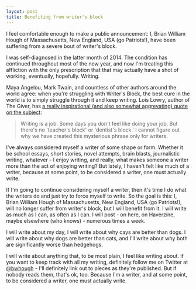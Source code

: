 ```yaml
---
layout: post
title: Benefiting from writer's block
---
```


I feel comfortable enough to make a public announcement: I, Brian William Hough of Massachusetts, New England, USA (go Patriots!), have been suffering from a severe bout of writer's block.

I was self-diagnosed in the latter month of 2014. The condition has continued throughout most of the new year, and now I'm treating this affliction with the only prescription that that may actually have a shot of working, eventually, hopefully. Writing.

Maya Angelou, Mark Twain, and countless of other authors around the world agree: when you're struggling with Writer's Block, the best cure in the world is to simply struggle through it and keep writing. Lois Lowry, author of The Giver, has [a really inspirational (and also somewhat aggrevating) quote on the subject](https://www.goodreads.com/questions/119344-what-is-the-writing-process-for-you-do):

> Writing is a job. Some days you don't feel like doing your job. But there's no 'teacher's block' or 'dentist's block.' I cannot figure out why we have created this mysterious phrase only for writers.

I've always considered myself a writer of some shape or form. Whether it be school essays, short stories, novel attempts, brain blasts, journalistic writing, whatever - I enjoy writing, and really, what makes someone a writer more than the act of enjoying writing? But lately, I haven't felt like much of a writer, because at some point, to be considered a writer, one must actually write.

If I'm going to continue considering myself a writer, then it's time I do what the writers do and just try to force myself to write. So the goal is this: I, Brian William Hough of Massachusetts, New England, USA (go Patriots!), will no longer suffer from writer's block, but I will benefit from it. I will write as much as I can, as often as I can. I will post - on here, on Haverzine, maybe elsewhere (who knows) - numerous times a week. 

I will write about my day, I will write about why cays are better than dogs. I will write about why dogs are better than cats, and I'll write about why both are significantly worse than hedgehogs.

I will write about anything that, to be most plain, I feel like writing about. If you want to keep track with all my writing, definitely follow me on Twitter at [@bwhough](http://twitter.com/bwhough) - I'll definitely link out to pieces as they're published. But if nobody reads them, that's ok, too. Because I'm a writer, and at some point, to be considered a writer, one must actually write.